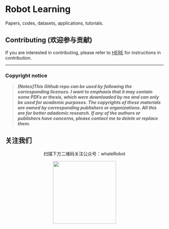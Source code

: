# Robot Learning
Papers, codes, datasets, applications, tutorials.







## Contributing (欢迎参与贡献)

If you are interested in contributing, please refer to [HERE](https://github.com/Evan-wyl/Robot-Learning/blob/master/CONTRIBUTING.md) for instructions in contribution.

------

### Copyright notice

> ***[Notes]This Github repo can be used by following the corresponding licenses. I want to emphasis that it may contain some PDFs or thesis, which were downloaded by me and can only be used for academic purposes. The copyrights of these materials are owned by corresponding publishers or organizations. All this are for better adademic research. If any of the authors or publishers have concerns, please contact me to delete or replace them.***



## 关注我们

<div align=center>
<p>扫描下方二维码关注公众号：whaleRobot</p>
<img src="https://www.robotech.ink/usr/uploads/2024/02/2683205642.jpeg" width = 200 >
</div>
